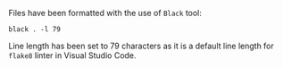 Files have been formatted with the use of `Black` tool:  
```
black . -l 79
```
Line length has been set to 79 characters as it is a default line length for `flake8` linter in Visual Studio Code.